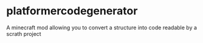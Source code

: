 # platformercodegenerator
A minecraft mod allowing you to convert a structure into code readable by a scrath project
